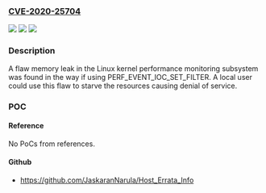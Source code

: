 ### [CVE-2020-25704](https://cve.mitre.org/cgi-bin/cvename.cgi?name=CVE-2020-25704)
![](https://img.shields.io/static/v1?label=Product&message=kernel&color=blue)
![](https://img.shields.io/static/v1?label=Version&message=n%2Fa&color=blue)
![](https://img.shields.io/static/v1?label=Vulnerability&message=CWE-401&color=brighgreen)

### Description

A flaw memory leak in the Linux kernel performance monitoring subsystem was found in the way if using PERF_EVENT_IOC_SET_FILTER. A local user could use this flaw to starve the resources causing denial of service.

### POC

#### Reference
No PoCs from references.

#### Github
- https://github.com/JaskaranNarula/Host_Errata_Info

